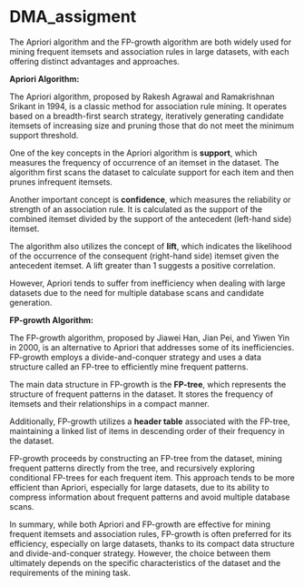 # DMA_assigment
The Apriori algorithm and the FP-growth algorithm are both widely used for mining frequent itemsets and association rules in large datasets, with each offering distinct advantages and approaches.

**Apriori Algorithm:**

The Apriori algorithm, proposed by Rakesh Agrawal and Ramakrishnan Srikant in 1994, is a classic method for association rule mining. It operates based on a breadth-first search strategy, iteratively generating candidate itemsets of increasing size and pruning those that do not meet the minimum support threshold.

One of the key concepts in the Apriori algorithm is **support**, which measures the frequency of occurrence of an itemset in the dataset. The algorithm first scans the dataset to calculate support for each item and then prunes infrequent itemsets.

Another important concept is **confidence**, which measures the reliability or strength of an association rule. It is calculated as the support of the combined itemset divided by the support of the antecedent (left-hand side) itemset.

The algorithm also utilizes the concept of **lift**, which indicates the likelihood of the occurrence of the consequent (right-hand side) itemset given the antecedent itemset. A lift greater than 1 suggests a positive correlation.

However, Apriori tends to suffer from inefficiency when dealing with large datasets due to the need for multiple database scans and candidate generation.

**FP-growth Algorithm:**

The FP-growth algorithm, proposed by Jiawei Han, Jian Pei, and Yiwen Yin in 2000, is an alternative to Apriori that addresses some of its inefficiencies. FP-growth employs a divide-and-conquer strategy and uses a data structure called an FP-tree to efficiently mine frequent patterns.

The main data structure in FP-growth is the **FP-tree**, which represents the structure of frequent patterns in the dataset. It stores the frequency of itemsets and their relationships in a compact manner.

Additionally, FP-growth utilizes a **header table** associated with the FP-tree, maintaining a linked list of items in descending order of their frequency in the dataset.

FP-growth proceeds by constructing an FP-tree from the dataset, mining frequent patterns directly from the tree, and recursively exploring conditional FP-trees for each frequent item. This approach tends to be more efficient than Apriori, especially for large datasets, due to its ability to compress information about frequent patterns and avoid multiple database scans.

In summary, while both Apriori and FP-growth are effective for mining frequent itemsets and association rules, FP-growth is often preferred for its efficiency, especially on large datasets, thanks to its compact data structure and divide-and-conquer strategy. However, the choice between them ultimately depends on the specific characteristics of the dataset and the requirements of the mining task.
